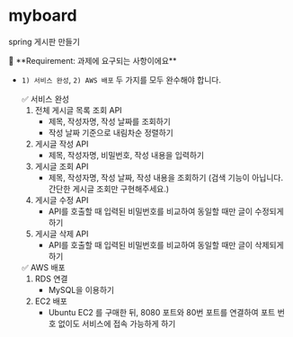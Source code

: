 # myboard
spring 게시판 만들기

<aside>
🚩 **Requirement:  과제에 요구되는 사항이에요**

</aside>

- `1) 서비스 완성`,  `2) AWS 배포` 두 가지를 모두 완수해야 합니다.
    
    <aside>
    ✅ 서비스 완성
    
    </aside>
    
    1. 전체 게시글 목록 조회 API
        - 제목, 작성자명, 작성 날짜를 조회하기
        - 작성 날짜 기준으로 내림차순 정렬하기
    2. 게시글 작성 API
        - 제목, 작성자명, 비밀번호, 작성 내용을 입력하기
    3. 게시글 조회 API
        - 제목, 작성자명, 작성 날짜, 작성 내용을 조회하기 
        (검색 기능이 아닙니다. 간단한 게시글 조회만 구현해주세요.)
    4. 게시글 수정 API
        - API를 호출할 때 입력된 비밀번호를 비교하여 동일할 때만 글이 수정되게 하기
    5. 게시글 삭제 API
        - API를 호출할 때 입력된 비밀번호를 비교하여 동일할 때만 글이 삭제되게 하기
    
    <aside>
    ✅ AWS 배포
    
    </aside>
    
    1. RDS 연결
        - MySQL을 이용하기
    2. EC2 배포
        - Ubuntu EC2 를 구매한 뒤, 8080 포트와 80번 포트를 연결하여 포트 번호 없이도 서비스에 접속 가능하게 하기
